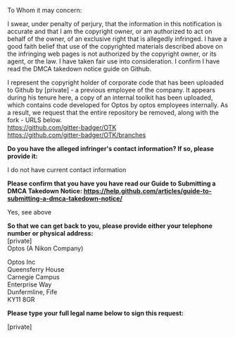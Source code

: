 To Whom it may concern:

I swear, under penalty of perjury, that the information in this notification is accurate and that I am the copyright owner, or am authorized to act on behalf of the owner, of an exclusive right that is allegedly infringed. I have a good faith belief that use of the copyrighted materials described above on the infringing web pages is not authorized by the copyright owner, or its agent, or the law. I have taken fair use into consideration. I confirm I have read the DMCA takedown notice guide on Github.

I represent the copyright holder of corporate code that has been uploaded to Github by [private] - a previous employee of the company. It appears during his tenure here, a copy of an internal toolkit has been uploaded, which contains code developed for Optos by optos employees internally. As a result, we request that the entire repository be removed, along with the fork - URLS below.  
https://github.com/gitter-badger/OTK  
https://github.com/gitter-badger/OTK/branches

**Do you have the alleged infringer's contact information? If so, please provide it:**

I do not have current contact information

**Please confirm that you have you have read our Guide to Submitting a DMCA Takedown Notice:   https://help.github.com/articles/guide-to-submitting-a-dmca-takedown-notice/**

Yes, see above

**So that we can get back to you, please provide either your telephone number or physical address:**  
[private]  
Optos (A Nikon Company)

Optos Inc  
Queensferry House  
Carnegie Campus  
Enterprise Way  
Dunfermline, Fife  
KY11 8GR  

**Please type your full legal name below to sign this request:**

[private]
